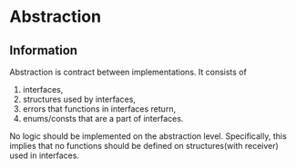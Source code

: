 # Abstraction

## Information

Abstraction is contract between implementations. It consists of

1. interfaces,
1. structures used by interfaces, 
1. errors that functions in interfaces return,
1. enums/consts that are a part of interfaces.

No logic should be implemented on the abstraction level. Specifically, this implies that no functions should be defined on structures(with receiver) used in interfaces.
